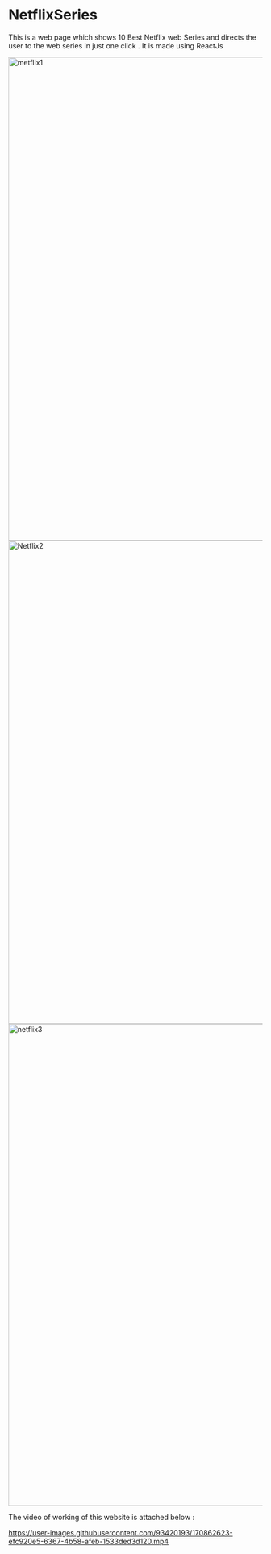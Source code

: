 # NetflixSeries
This is a web page which shows 10 Best Netflix web Series and directs the user to the web series in just one click . It is made using ReactJs

<img width="957" alt="metflix1" src="https://user-images.githubusercontent.com/93420193/170862403-0a9a4a9b-fab7-41fd-b23b-0193daca3391.png">
<img width="957" alt="Netflix2" src="https://user-images.githubusercontent.com/93420193/170862418-ab1b926b-df2e-42cf-80a8-6be8e6e25473.png">
<img width="954" alt="netflix3" src="https://user-images.githubusercontent.com/93420193/170862421-eb39ebd6-fe22-46a1-bbce-fb9122117101.png">

The video of working of this website is attached below :

https://user-images.githubusercontent.com/93420193/170862623-efc920e5-6367-4b58-afeb-1533ded3d120.mp4

